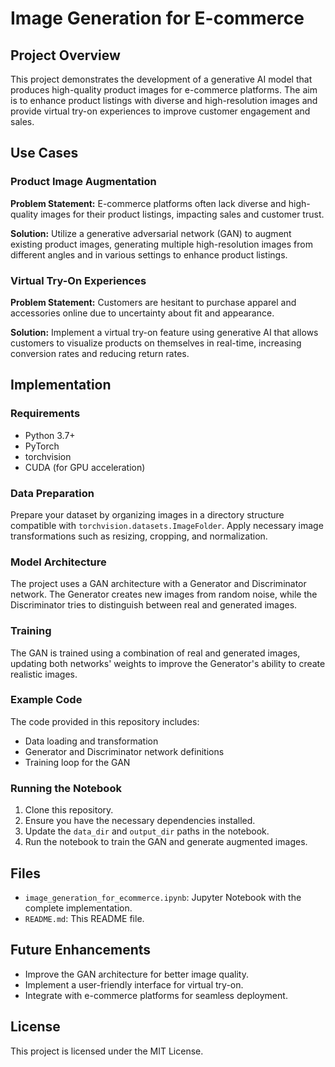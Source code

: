# Image Generation for E-commerce

## Project Overview
This project demonstrates the development of a generative AI model that produces high-quality product images for e-commerce platforms. The aim is to enhance product listings with diverse and high-resolution images and provide virtual try-on experiences to improve customer engagement and sales.

## Use Cases
### Product Image Augmentation
**Problem Statement:** E-commerce platforms often lack diverse and high-quality images for their product listings, impacting sales and customer trust.

**Solution:** Utilize a generative adversarial network (GAN) to augment existing product images, generating multiple high-resolution images from different angles and in various settings to enhance product listings.

### Virtual Try-On Experiences
**Problem Statement:** Customers are hesitant to purchase apparel and accessories online due to uncertainty about fit and appearance.

**Solution:** Implement a virtual try-on feature using generative AI that allows customers to visualize products on themselves in real-time, increasing conversion rates and reducing return rates.

## Implementation
### Requirements
- Python 3.7+
- PyTorch
- torchvision
- CUDA (for GPU acceleration)

### Data Preparation
Prepare your dataset by organizing images in a directory structure compatible with `torchvision.datasets.ImageFolder`. Apply necessary image transformations such as resizing, cropping, and normalization.

### Model Architecture
The project uses a GAN architecture with a Generator and Discriminator network. The Generator creates new images from random noise, while the Discriminator tries to distinguish between real and generated images.

### Training
The GAN is trained using a combination of real and generated images, updating both networks' weights to improve the Generator's ability to create realistic images.

### Example Code
The code provided in this repository includes:
- Data loading and transformation
- Generator and Discriminator network definitions
- Training loop for the GAN

### Running the Notebook
1. Clone this repository.
2. Ensure you have the necessary dependencies installed.
3. Update the `data_dir` and `output_dir` paths in the notebook.
4. Run the notebook to train the GAN and generate augmented images.

## Files
- `image_generation_for_ecommerce.ipynb`: Jupyter Notebook with the complete implementation.
- `README.md`: This README file.

## Future Enhancements
- Improve the GAN architecture for better image quality.
- Implement a user-friendly interface for virtual try-on.
- Integrate with e-commerce platforms for seamless deployment.

## License
This project is licensed under the MIT License.
